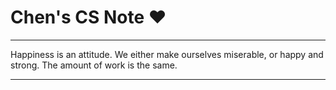 # Chen's  CS Note ❤

---

Happiness is an attitude. We either make ourselves miserable, or happy and strong. The amount of work is the same.

---



